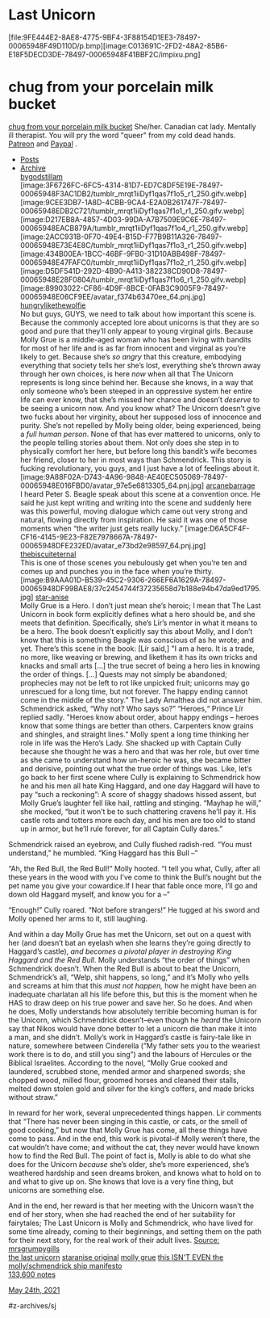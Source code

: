 # Last Unicorn
[file:9FE444E2-8AE8-4775-9BF4-3F88154D1EE3-78497-00065948F49D110D/p.bmp][image:C013691C-2FD2-48A2-85B6-E18F5DECD3DE-78497-00065948F41BBF2C/impixu.png]


# chug from your porcelain milk bucket

[chug from your porcelain milk bucket](https://star-anise.tumblr.com/)
She/her. Canadian cat lady. Mentally ill therapist. You will pry the word "queer" from my cold dead hands.  [Patreon](http://www.patreon.com/lisanise)  and  [Paypal](http://paypal.me/lisanise) . 
*  [Posts](https://star-anise.tumblr.com/)  
*  [Archive](https://star-anise.tumblr.com/archive)  
 [bygodstillam](https://bygodstillam.tumblr.com/post/652116594381684736/thebiscuiteternal-arcanebarrage)  
[image:3F6726FC-6FC5-4314-81D7-ED7C8DF5E19E-78497-00065948F3AC1DB2/tumblr_mrqt1iiDyf1qas7f1o5_r1_250.gifv.webp][image:9CEE3DB7-1A8D-4CBB-9CA4-E2A0B261747F-78497-00065948EDB2C721/tumblr_mrqt1iiDyf1qas7f1o1_r1_250.gifv.webp] 
[image:D217EB8A-4857-4D03-99DA-A7B7509E9C6E-78497-00065948EACB879A/tumblr_mrqt1iiDyf1qas7f1o4_r1_250.gifv.webp][image:2ACC931B-0F70-49E4-B15D-F77B9B11A326-78497-00065948E73E4E8C/tumblr_mrqt1iiDyf1qas7f1o3_r1_250.gifv.webp] 
[image:434B00EA-1BCC-46BF-9FB0-31D10ABB498F-78497-00065948E47FAFC0/tumblr_mrqt1iiDyf1qas7f1o2_r1_250.gifv.webp][image:D5DF541D-292D-4B90-A413-382238CD90D8-78497-00065948E28F0804/tumblr_mrqt1iiDyf1qas7f1o6_r1_250.gifv.webp] 
[image:89903022-CF86-4D9F-8BCE-0FAB3C9005F9-78497-00065948E06CF9EE/avatar_f374b63470ee_64.pnj.jpg]
 [hungrylikethewolfie](https://hungrylikethewolfie.tumblr.com/post/74955870274)  
No but guys, GUYS, we need to talk about how important this scene is.  Because the commonly accepted lore about unicorns is that they are so good and pure that they’ll only appear to young virginal girls.  Because Molly Grue is a middle-aged woman who has been living with bandits for most of her life and is as far from innocent and virginal as you’re likely to get.  Because she’s *so angry* that this creature, embodying everything that society tells her she’s lost, everything she’s thrown away through her own choices, is here *now* when all that The Unicorn represents is long since behind her.  Because she knows, in a way that only someone who’s been steeped in an oppressive system her entire life can ever know, that she’s missed her chance and doesn’t *deserve* to be seeing a unicorn now.
And you know what?  The Unicorn doesn’t give two fucks about her virginity, about her supposed loss of innocence and purity.  She’s not repelled by Molly being older, being experienced, being a *full human person*.  None of that has ever mattered to unicorns, only to the people telling stories about them.  Not only does she step in to physically comfort her here, but before long this bandit’s wife becomes her friend, closer to her in most ways than Schmendrick.
This story is fucking revolutionary, you guys, and I just have a lot of feelings about it.
[image:9A88F02A-D743-4A96-9848-AE40EC505069-78497-00065948E016FBD0/avatar_97e5e6813305_64.pnj.jpg]
 [arcanebarrage](https://arcanebarrage.tumblr.com/post/75024986599)  
I heard Peter S. Beagle speak about this scene at a convention once. He said he just kept writing and writing into the scene and suddenly here was this powerful, moving dialogue which came out very strong and natural, flowing directly from inspiration.
He said it was one of those moments when “the writer just gets really lucky.” 
[image:D6A5CF4F-CF16-4145-9E23-F82E7978667A-78497-00065948DFE232ED/avatar_e73bd2e98597_64.pnj.jpg]
 [thebiscuiteternal](https://thebiscuiteternal.tumblr.com/post/187678551237)  
This is one of those scenes you nebulously get when you’re ten and comes up and punches you in the face when you’re thirty.
[image:B9AAA01D-B539-45C2-9306-266EF6A1629A-78497-00065948DF99BAE8/37c2454744f37235658d7b188e94b47da9ed1795.jpg]
 [star-anise](https://star-anise.tumblr.com/post/652120625165565952/thebiscuiteternal-arcanebarrage)  
Molly Grue is a Hero. I don’t just mean she’s heroic; I mean that The Last Unicorn in book form explicitly defines what a hero should be, and she meets that definition. Specifically, she’s  Lír’s mentor in what it means to be a hero. The book doesn’t explicitly say this about Molly, and I don’t know that this is something Beagle was conscious of as he wrote; and yet. There’s this scene in the book:
[Lír said,]  "I am a hero. It is a trade, no more, like weaving or brewing, and likethem it has its own tricks and knacks and small arts […] the true secret of being a hero lies in knowing the order of things. […] Quests may not simply be abandoned; prophecies may not be left to rot like unpicked fruit; unicorns may go unrescued for a long time, but not forever. The happy ending cannot come in the middle of the story.”
The Lady Amalthea did not answer him. Schmendrick asked, “Why not? Who says so?”
“Heroes,“ Prince Lír replied sadly. "Heroes know about order, about happy endings – heroes know that some things are better than others. Carpenters know grains and shingles, and straight lines.” 
Molly spent a long time thinking her role in life was the Hero’s Lady. She shacked up with Captain Cully because she thought he was a hero and that was her role, but over time as she came to understand how un-heroic he was, she became bitter and derisive, pointing out what the true order of things was. Like, let’s go back to her first scene where Cully is explaining to Schmendrick how he and his men all hate King Haggard, and one day Haggard will have to pay “such a reckoning”:
A score of shaggy shadows hissed assent, but Molly Grue’s laughter fell like hail, rattling and stinging. “Mayhap he will,” she mocked, “but it won’t be to such chattering cravens he’ll pay it. His castle rots and totters more each day, and his men are too old to stand up in armor, but he’ll rule forever, for all Captain Cully dares.”

Schmendrick raised an eyebrow, and Cully flushed radish-red. “You must understand,” he mumbled. “King Haggard has this Bull –”

“Ah, the Red Bull, the Red Bull!” Molly hooted. “I tell you what, Cully, after all these years in the wood with you I’ve come to think the Bull’s nought but the pet name you give your cowardice.If I hear that fable once more, I’ll go and down old Haggard myself, and know you for a –”

“Enough!” Cully roared. “Not before strangers!” He tugged at his sword and Molly opened her arms to it, still laughing.  

And within a day Molly Grue has met the Unicorn, set out on a quest with her (and doesn’t bat an eyelash when she learns they’re going directly to Haggard’s castle), *and becomes a pivotal player in destroying King Haggard and the Red Bull*.
Molly understands “the order of things” when Schmendrick doesn’t. When the Red Bull is about to beat the Unicorn, Schmendrick’s all, “Welp, shit happens, so long,” and it’s Molly who yells and screams at him that this *must not happen,* how he might have been an inadequate charlatan all his life before this, but this is the moment when he HAS to draw deep on his true power and save her. So he does. And when he does, Molly understands how absolutely terrible becoming human is for the Unicorn, which Schmendrick doesn’t–even though he *heard* the Unicorn say that Nikos would have done better to let a unicorn die than make it into a man, and she didn’t.
Molly’s work in Haggard’s castle is fairy-tale like in nature, somewhere between Cinderella (”My father sets you to the weariest work there is to do, and still you sing”) and the labours of Hercules or the Biblical Israelites. According to the novel, “Molly Grue cooked and laundered, scrubbed stone, mended armor and sharpened swords; she chopped wood, milled flour, groomed horses and cleaned their stalls, melted down stolen gold and silver for the king’s coffers, and made bricks without straw.” 

In reward for her work, several unprecedented things happen. Lír comments that “There has never been singing in this castle, or cats, or the smell of good cooking,” but now that Molly Grue has come, all these things have come to pass. And in the end, this work is pivotal–if Molly weren’t there, the cat wouldn’t have come; and without the cat, they never would have known how to find the Red Bull.
The point of fact is, Molly is able to do what she does for the Unicorn *because* she’s older, she’s more experienced, she’s weathered hardship and seen dreams broken, and knows what to hold on to and what to give up on. She knows that love is a very fine thing, but unicorns are something else. 

And in the end, her reward is that her meeting with the Unicorn wasn’t the end of her story, when she had reached the end of her suitability for fairytales; The Last Unicorn is Molly and Schmendrick, who have lived for some time already, coming to their beginnings, and setting them on the path for their next story, for the real work of their adult lives.
 [Source: mrsgrumpygills](https://mrsgrumpygills.tumblr.com/post/58629582698)  
 [the last unicorn](https://star-anise.tumblr.com/tagged/the-last-unicorn)   [staranise original](https://star-anise.tumblr.com/tagged/staranise-original)   [molly grue](https://star-anise.tumblr.com/tagged/molly-grue)   [this ISN'T EVEN the molly/schmendrick ship manifesto](https://star-anise.tumblr.com/tagged/this-ISN%27T-EVEN-the-molly%2Fschmendrick-ship-manifesto)  
 [133,600 notes](https://star-anise.tumblr.com/post/652120625165565952/thebiscuiteternal-arcanebarrage#notes) 

 [May 24th, 2021](https://star-anise.tumblr.com/post/652120625165565952/thebiscuiteternal-arcanebarrage)  

#z-archives/sj